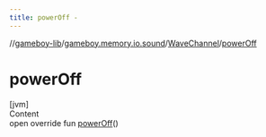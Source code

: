 ```yaml
---
title: powerOff -
---
```

//[gameboy-lib](../../index.md)/[gameboy.memory.io.sound](../index.md)/[WaveChannel](index.md)/[powerOff](power-off.md)



# powerOff  
[jvm]  
Content  
open override fun [powerOff](power-off.md)()  



